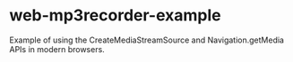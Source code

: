 # web-mp3recorder-example
Example of using the CreateMediaStreamSource and Navigation.getMedia APIs in modern browsers.
